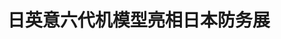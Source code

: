 <!DOCTYPE html>
<html lang="zh-CN">

<head>
    
<title>日英意六代机模型亮相日本防务展_腾讯新闻</title>
<meta name="keywords" content="第六代战斗机,日本_军事,防务展,军机,战斗机,日本,意大利_军事,战机,意大利,英国_军事,第五代战斗机,隐形战斗机,日本_汽车">
<meta name="description" content="5月21日，在日本规模最大的防务装备展——2025东京军警防务展览会上，由日本、英国和意大利联合推进的“全球作战空中计划”（GCAP）首次公开其下一代战斗机模型。GCAP是日本的下一代战机计划。下一代战机被定位为“第六代战斗机”，重视高性能传感器、隐形性和网络化作战，旨在超越作为五代机代表的美国F-22和F-35隐形战机...">
<meta name="author" content="腾讯网">
<meta name="copyright" content="Copyright 1998 - 2025 Tencent. All Rights Reserved">
<meta property="og:type" content="news" />

<meta property="og:title" content="日英意六代机模型亮相日本防务展_腾讯新闻" />
<meta property="og:description" content="5月21日，在日本规模最大的防务装备展——2025东京军警防务展览会上，由日本、英国和意大利联合推进的“全球作战空中计划”（GCAP）首次公开其下一代战斗机模型。GCAP是日本的下一代战机计划。下一代战机被定位为“第六代战斗机”，重视高性能传感器、隐形性和网络化作战，旨在超越作为五代机代表的美国F-22和F-35隐形战机..." />
<meta property="og:url" content="https://news.qq.com/rain/a/20250524A056KK00" />
<meta property="og:image" content="https://inews.gtimg.com/news_ls/OSmM36bb4mUJISpxuv-w_xuM_XqmDzkVvg-es0de1hVfkAA_640330/0" />
<meta property="article:author" content="央视新闻" />
<meta property="article:published_time" content="2025-05-24 11:32:58" />
<meta property="category" content="mil" />

<meta name="baidu-site-verification" content="jJeIJ5X7pP" />
    <meta charset="utf-8" />
<meta http-equiv="X-UA-Compatible" content="IE=Edge" />
<meta name="viewport" content="width=device-width, initial-scale=1, shrink-to-fit=no" />
<link rel="dns-prefetch" href="mat1.gtimg.com">
<link rel="dns-prefetch" href="i.news.qq.com">
<link rel="shortcut icon" href="https://mat1.gtimg.com/qqcdn/qqindex2021/favicon.ico">
<script nomodule="true" src="https://mat1.gtimg.com/qqcdn/qqindex2021/common-static/20240515201444/core3-37-1.min.js"></script>
<script>
  try {
    if (!window.IntersectionObserver) {
      var observerScript = document.createElement('script');
      observerScript.src = "https://mat1.gtimg.com/qqcdn/qqindex2021/common-static/20241024141058/intersection-observer-polyfill.js";
      document.head.appendChild(observerScript);
    }
  } catch (error) {}
</script>

<script>
  try {
    if (!Element.prototype.scrollTo) {
      var scrollScript = document.createElement('script');
      scrollScript.src = "https://mat1.gtimg.com/qqcdn/qqindex2021/common-static/20241025153001/scroll-behavior-polyfill.js";
      document.head.appendChild(scrollScript);
    }
  } catch (error) {}
</script>
<script>
  try {
    if ('scrollRestoration' in window.history) {
      window.history.scrollRestoration = 'manual';
    }
    window.isPcClient = Boolean(window.electron) && (
      window.navigator.userAgent.indexOf('pc-client') > 0 ||
      window.navigator.userAgent.indexOf('TencentNews') > 0
    );
  } catch {}
</script>
<script>
  try {
    if (window.isPcClient) {
      var bodyStyle = document.createElement('style');
      bodyStyle.innerText = 'body{ zoom: 0.95 }';
      document.head.appendChild(bodyStyle);
    }
  } catch {}
</script>
<script>
  window.DATA = {"url":"https://view.inews.qq.com/a/20250524A056KK00","article_id":"20250524A056KK00","article_type":"0","title":"日英意六代机模型亮相日本防务展","desc":"5月21日，在日本规模最大的防务装备展——2025东京军警防务展览会上，由日本、英国和意大利联合推进的“全球作战空中计划”（GCAP）首次公开其下一代战斗机模型。GCAP是日本的下一代战机计划。下一代战机被定位为“第六代战斗机”，重视高性能传感器、隐形性和网络化作战，旨在超越作为五代机代表的美国F-22和F-35隐形战机...","iNewsRecommendLevel":1,"abstract":"5月21日，在日本规模最大的防务装备展——2025东京军警防务展览会上，由日本、英国和意大利联合推进的“全球作战空中计划”（GCAP）首次公开其下一代战斗机模型。GCAP是日本的下一代战机计划。下一代战机被定位为“第六代战斗机”，重视高性能传感器、隐形性和网络化作战，旨在超越作为五代机代表的美国F-22和F-35隐形战机...","catalog1":"mil","ad_channel_sign":"milite","introduction":"","media":"央视新闻","media_id":"58","pubtime":"2025-05-24 11:32:58","comment_id":"8414518429","political":0,"cmsId":"20250524A056KK00","cms_id":"20250524A056KK00","closeAllAd":0,"closeAllFavorite":false,"originContent":{"directory":{"ai_list":null,"enable":2,"list":null},"text":"\u003cdiv class=\"rich_media_content\"\u003e\u003c!--NO_AD_ERROR_2--\u003e\u003cp data-source=\"cke\"\u003e5月21日，在日本规模最大的防务装备展——2025东京军警防务展览会上，由日本、英国和意大利联合推进的“全球作战空中计划”（GCAP）首次公开其下一代战斗机模型。\u003c!--NO_AD_0--\u003e\u003c!--EOP_0--\u003e\u003c/p\u003e\u003c!--PARAGRAPH_0--\u003e\n\u003cp\u003e\u003c!--IMG_0--\u003e\u003c/p\u003e\n\u003cp data-source=\"cke\"\u003eGCAP是日本的下一代战机计划。\u003cstrong data-source=\"cke\"\u003e下一代战机被定位为“\u003c!--SECURE_LINK_BEGIN_0--\u003e第六代战斗机\u003c!--SECURE_LINK_END_0--\u003e”，重视高性能传感器、隐形性和网络化作战，旨在超越作为五代机代表的美国\u003c!--VERTICAL_CARD_BEGIN_0--\u003eF-22\u003c!--VERTICAL_CARD_END_0--\u003e和F-35隐形战机\u003c/strong\u003e。\u003c!--NO_AD_1--\u003e\u003c!--EOP_1--\u003e\u003c/p\u003e\u003c!--PARAGRAPH_1--\u003e\n\u003cp data-source=\"cke\"\u003e此次展出的模型长2米，宽1.5米，约为实机的十分之一。与最初的概念模型相比，主翼、后机身、尾翼等都有较大变化。\u003cstrong data-source=\"cke\"\u003e机翼比之前的版本更大，由“兰姆达\u003c/strong\u003e\u003cstrong data-source=\"cke\"\u003e翼\u003c/strong\u003e\u003cstrong data-source=\"cke\"\u003e”改为“三角翼”\u003c/strong\u003e。这表明比起以往机型对于空中格斗敏捷性的关注，该型战机的设计重心将更多偏向提高续航里程、速度和有效载荷。\u003c!--NO_AD_2--\u003e\u003c!--EOP_2--\u003e\u003c/p\u003e\u003c!--PARAGRAPH_2--\u003e\n\u003cp data-source=\"cke\"\u003eGCAP项目由日本三菱重工业、英国贝宜系统公司（BAE）及意大利莱昂纳多（Leonardo）三大防务巨头联合主导机体开发，目标是争取在2035年之前投入使用。（总台记者 李卫兵）\u003c!--NO_AD_3--\u003e\u003c!--EOP_3--\u003e\u003c!--NO_AD_4--\u003e\u003c!--EOP_4--\u003e\u003c/p\u003e\u003c!--PARAGRAPH_4--\u003e\u003c!--PARAGRAPH_3--\u003e\n\n\u003cp data-source=\"cke\"\u003e\u003cspan class=\"color-a4acb6\" data-source=\"cke\"\u003e\u003cspan class=\"font_size-16px\" data-source=\"cke\"\u003e©2025中央广播电视总台版权所有。未经许可，请勿转载使用。\u003c/span\u003e\u003c/span\u003e\u003c/p\u003e\n\n\u003cstyle\u003e.rich_media_content{--news-tabel-th-night-color: #444444;--news-font-day-color: #333;--news-font-night-color: #d9d9d9;--news-bottom-distance: 22px}.rich_media_content p:not([data-exeditor-arbitrary-box=image-box]){letter-spacing:.5px;line-height:30px;margin-bottom:var(--news-bottom-distance);word-wrap:break-word}.rich_media_content{color:var(--news-font-day-color);font-size:18px}@media(prefers-color-scheme:dark){body:not([data-weui-theme=light]):not([dark-mode-disable=true]) .rich_media_content p:not([data-exeditor-arbitrary-box=image-box]){letter-spacing:.5px;line-height:30px;margin-bottom:var(--news-bottom-distance);word-wrap:break-word}body:not([data-weui-theme=light]):not([dark-mode-disable=true]) .rich_media_content{color:var(--news-font-night-color)}}.data_color_scheme_dark .rich_media_content p:not([data-exeditor-arbitrary-box=image-box]){letter-spacing:.5px;line-height:30px;margin-bottom:var(--news-bottom-distance);word-wrap:break-word}.data_color_scheme_dark .rich_media_content{color:var(--news-font-night-color)}.data_color_scheme_dark .rich_media_content{font-size:18px}.rich_media_content p[data-exeditor-arbitrary-box=image-box]{margin-bottom:11px}.rich_media_content\u003ediv:not(.qnt-video),.rich_media_content\u003esection{margin-bottom:var(--news-bottom-distance)}.rich_media_content hr{margin-bottom:var(--news-bottom-distance)}.rich_media_content .link_list{margin:0;margin-top:20px;min-height:0!important}.rich_media_content blockquote{background:#f9f9f9;border-left:6px solid #ccc;margin:1.5em 10px;padding:.5em 10px}.rich_media_content blockquote p{margin-bottom:0!important}.data_color_scheme_dark .rich_media_content blockquote{background:#323232}@media(prefers-color-scheme:dark){body:not([data-weui-theme=light]):not([dark-mode-disable=true]) .rich_media_content blockquote{background:#323232}}.rich_media_content ol[data-ex-list]{--ol-start: 1;--ol-list-style-type: decimal;list-style-type:none;counter-reset:olCounter calc(var(--ol-start,1) - 1);position:relative}.rich_media_content ol[data-ex-list]\u003eli\u003e:first-child::before{content:counter(olCounter,var(--ol-list-style-type)) '. ';counter-increment:olCounter;font-variant-numeric:tabular-nums;display:inline-block}.rich_media_content ul[data-ex-list]{--ul-list-style-type: circle;list-style-type:none;position:relative}.rich_media_content ul[data-ex-list].nonUnicode-list-style-type\u003eli\u003e:first-child::before{content:var(--ul-list-style-type) ' ';font-variant-numeric:tabular-nums;display:inline-block;transform:scale(0.5)}.rich_media_content ul[data-ex-list].unicode-list-style-type\u003eli\u003e:first-child::before{content:var(--ul-list-style-type) ' ';font-variant-numeric:tabular-nums;display:inline-block;transform:scale(0.8)}.rich_media_content ol:not([data-ex-list]){padding-left:revert}.rich_media_content ul:not([data-ex-list]){padding-left:revert}.rich_media_content table{display:table;border-collapse:collapse;margin-bottom:var(--news-bottom-distance)}.rich_media_content table th,.rich_media_content table td{word-wrap:break-word;border:1px solid #ddd;white-space:nowrap;padding:2px 5px}.rich_media_content table th{font-weight:700;background-color:#f0f0f0;text-align:left}.rich_media_content table p{margin-bottom:0!important}.data_color_scheme_dark .rich_media_content table th{background:var(--news-tabel-th-night-color)}@media(prefers-color-scheme:dark){body:not([data-weui-theme=light]):not([dark-mode-disable=true]) .rich_media_content table th{background:var(--news-tabel-th-night-color)}}.rich_media_content .qqnews_image_desc,.rich_media_content p[type=om-image-desc]{line-height:20px!important;text-align:center!important;font-size:14px!important;color:#666!important}.rich_media_content div[data-exeditor-arbitrary-box=wrap]:not([data-exeditor-arbitrary-box-special-style]){max-width:100%}.rich_media_content .qqnews-content{--wmfont: 0;--wmcolor: transparent;font-size:var(--wmfont);color:var(--wmcolor);line-height:var(--wmfont)!important;margin-bottom:var(--wmfont)!important}.rich_media_content .qqnews_sign_emphasis{background:#f7f7f7}.rich_media_content .qqnews_sign_emphasis ol{word-wrap:break-word;border:none;color:#5c5c5c;line-height:28px;list-style:none;margin:14px 0 6px;padding:16px 15px 4px}.rich_media_content .qqnews_sign_emphasis p{margin-bottom:12px!important}.rich_media_content .qqnews_sign_emphasis ol\u003eli\u003ep{padding-left:30px}.rich_media_content .qqnews_sign_emphasis ol\u003eli{list-style:none}.rich_media_content .qqnews_sign_emphasis ol\u003eli\u003ep:first-child::before{margin-left:-30px;content:counter(olCounter,decimal) ''!important;counter-increment:olCounter!important;font-variant-numeric:tabular-nums!important;background:#37f;border-radius:2px;color:#fff;font-size:15px;font-style:normal;text-align:center;line-height:18px;width:18px;height:18px;margin-right:12px;position:relative;top:-1px}.data_color_scheme_dark .rich_media_content .qqnews_sign_emphasis{background:#262626}.data_color_scheme_dark .rich_media_content .qqnews_sign_emphasis ol\u003eli\u003ep{color:#a9a9a9}@media(prefers-color-scheme:dark){body:not([data-weui-theme=light]):not([dark-mode-disable=true]) .rich_media_content .qqnews_sign_emphasis{background:#262626}body:not([data-weui-theme=light]):not([dark-mode-disable=true]) .rich_media_content .qqnews_sign_emphasis ol\u003eli\u003ep{color:#a9a9a9}}.rich_media_content h1,.rich_media_content h2,.rich_media_content h3,.rich_media_content h4,.rich_media_content h5,.rich_media_content h6{margin-bottom:var(--news-bottom-distance);font-weight:700}.rich_media_content h1{font-size:20px}.rich_media_content h2,.rich_media_content h3{font-size:19px}.rich_media_content h4,.rich_media_content h5,.rich_media_content h6{font-size:18px}.rich_media_content li:empty{display:none}.rich_media_content ul,.rich_media_content ol{margin-bottom:var(--news-bottom-distance)}.rich_media_content div\u003ep:only-child{margin-bottom:0!important}.rich_media_content .cms-cke-widget-title-wrap p{margin-bottom:0!important}\u003c/style\u003e\u003c/div\u003e","version":"v2"},"originAttribute":{"IMG_0":{"bigOrigUrl":"https://inews.gtimg.com/om_bt/Oo4p_iH_I3dfgZyhHcrOcKU0SuFI78-u2ckyo82FsDt9QAA/0","compressUrl":"https://inews.gtimg.com/om_bt/Oo4p_iH_I3dfgZyhHcrOcKU0SuFI78-u2ckyo82FsDt9QAA/641","desc":"","fullPic":"1","height":427,"imgurl0":"https://inews.gtimg.com/om_bt/Oo4p_iH_I3dfgZyhHcrOcKU0SuFI78-u2ckyo82FsDt9QAA/0","imgurl1000":"https://inews.gtimg.com/om_bt/Oo4p_iH_I3dfgZyhHcrOcKU0SuFI78-u2ckyo82FsDt9QAA/1000","islong":0,"origUrl":"https://inews.gtimg.com/om_bt/Oo4p_iH_I3dfgZyhHcrOcKU0SuFI78-u2ckyo82FsDt9QAA/641","size":42,"style":"width: 100%","thumb":"https://inews.gtimg.com/om_bt/Oo4p_iH_I3dfgZyhHcrOcKU0SuFI78-u2ckyo82FsDt9QAA_181x181s/0","url":"https://inews.gtimg.com/om_bt/Oo4p_iH_I3dfgZyhHcrOcKU0SuFI78-u2ckyo82FsDt9QAA/641","width":641},"VERTICAL_CARD_BEGIN_0":{"a_version":"21_android_7.4.57","desc":"F-22","detail_url":"qqnews://article_9528?act=ai_chat\u0026vertical_card_type=ai\u0026vertical_card_desc=F-22\u0026a_version=21_android_7.4.57\u0026i_version=11.0_qqnews_7.4.70","i_version":"11.0_qqnews_7.4.70","previous_context":"的“全球作战空中计划”（GCAP）首次公开其下一代战斗机模型。\n\nGCAP是日本的下一代战机计划。下一代战机被定位为“第六代战斗机”，重视高性能传感器、隐形性和网络化作战，旨在超越作为五代机代表的美国","subsequent_context":"和F-35隐形战机。\n此次展出的模型长2米，宽1.5米，约为实机的十分之一。与最初的概念模型相比，主翼、后机身、尾翼等都有较大变化。机翼比之前的版本更大，由“兰姆达翼”改为“三角翼”。这表明比起以往机","type":"ai","url":"qqnews://article_9528?act=ai_chat\u0026vertical_card_type=ai\u0026vertical_card_desc=F-22\u0026jumpinfo=%7B%22scene%22%3A%22algo_scribe_words%22%2C%22sentence%22%3A%22F-22%22%2C%22sentenceContext%22%3A%22%E7%9A%84%E2%80%9C%E5%85%A8%E7%90%83%E4%BD%9C%E6%88%98%E7%A9%BA%E4%B8%AD%E8%AE%A1%E5%88%92%E2%80%9D%EF%BC%88GCAP%EF%BC%89%E9%A6%96%E6%AC%A1%E5%85%AC%E5%BC%80%E5%85%B6%E4%B8%8B%E4%B8%80%E4%BB%A3%E6%88%98%E6%96%97%E6%9C%BA%E6%A8%A1%E5%9E%8B%E3%80%82%5Cn%5CnGCAP%E6%98%AF%E6%97%A5%E6%9C%AC%E7%9A%84%E4%B8%8B%E4%B8%80%E4%BB%A3%E6%88%98%E6%9C%BA%E8%AE%A1%E5%88%92%E3%80%82%E4%B8%8B%E4%B8%80%E4%BB%A3%E6%88%98%E6%9C%BA%E8%A2%AB%E5%AE%9A%E4%BD%8D%E4%B8%BA%E2%80%9C%E7%AC%AC%E5%85%AD%E4%BB%A3%E6%88%98%E6%96%97%E6%9C%BA%E2%80%9D%EF%BC%8C%E9%87%8D%E8%A7%86%E9%AB%98%E6%80%A7%E8%83%BD%E4%BC%A0%E6%84%9F%E5%99%A8%E3%80%81%E9%9A%90%E5%BD%A2%E6%80%A7%E5%92%8C%E7%BD%91%E7%BB%9C%E5%8C%96%E4%BD%9C%E6%88%98%EF%BC%8C%E6%97%A8%E5%9C%A8%E8%B6%85%E8%B6%8A%E4%BD%9C%E4%B8%BA%E4%BA%94%E4%BB%A3%E6%9C%BA%E4%BB%A3%E8%A1%A8%E7%9A%84%E7%BE%8E%E5%9B%BD%7BF-22%7D%E5%92%8CF-35%E9%9A%90%E5%BD%A2%E6%88%98%E6%9C%BA%E3%80%82%5Cn%E6%AD%A4%E6%AC%A1%E5%B1%95%E5%87%BA%E7%9A%84%E6%A8%A1%E5%9E%8B%E9%95%BF2%E7%B1%B3%EF%BC%8C%E5%AE%BD1.5%E7%B1%B3%EF%BC%8C%E7%BA%A6%E4%B8%BA%E5%AE%9E%E6%9C%BA%E7%9A%84%E5%8D%81%E5%88%86%E4%B9%8B%E4%B8%80%E3%80%82%E4%B8%8E%E6%9C%80%E5%88%9D%E7%9A%84%E6%A6%82%E5%BF%B5%E6%A8%A1%E5%9E%8B%E7%9B%B8%E6%AF%94%EF%BC%8C%E4%B8%BB%E7%BF%BC%E3%80%81%E5%90%8E%E6%9C%BA%E8%BA%AB%E3%80%81%E5%B0%BE%E7%BF%BC%E7%AD%89%E9%83%BD%E6%9C%89%E8%BE%83%E5%A4%A7%E5%8F%98%E5%8C%96%E3%80%82%E6%9C%BA%E7%BF%BC%E6%AF%94%E4%B9%8B%E5%89%8D%E7%9A%84%E7%89%88%E6%9C%AC%E6%9B%B4%E5%A4%A7%EF%BC%8C%E7%94%B1%E2%80%9C%E5%85%B0%E5%A7%86%E8%BE%BE%E7%BF%BC%E2%80%9D%E6%94%B9%E4%B8%BA%E2%80%9C%E4%B8%89%E8%A7%92%E7%BF%BC%E2%80%9D%E3%80%82%E8%BF%99%E8%A1%A8%E6%98%8E%E6%AF%94%E8%B5%B7%E4%BB%A5%E5%BE%80%E6%9C%BA%22%2C%22source%22%3A%22article_sharepage_scribewords%22%7D","urls":{"qqcom":{"pc_url":"qqnews://article_9528?act=ai_chat\u0026vertical_card_type=ai\u0026vertical_card_desc=F-22\u0026jumpinfo=%7B%22scene%22%3A%22algo_scribe_words%22%2C%22sentence%22%3A%22F-22%22%2C%22sentenceContext%22%3A%22%E7%9A%84%E2%80%9C%E5%85%A8%E7%90%83%E4%BD%9C%E6%88%98%E7%A9%BA%E4%B8%AD%E8%AE%A1%E5%88%92%E2%80%9D%EF%BC%88GCAP%EF%BC%89%E9%A6%96%E6%AC%A1%E5%85%AC%E5%BC%80%E5%85%B6%E4%B8%8B%E4%B8%80%E4%BB%A3%E6%88%98%E6%96%97%E6%9C%BA%E6%A8%A1%E5%9E%8B%E3%80%82%5Cn%5CnGCAP%E6%98%AF%E6%97%A5%E6%9C%AC%E7%9A%84%E4%B8%8B%E4%B8%80%E4%BB%A3%E6%88%98%E6%9C%BA%E8%AE%A1%E5%88%92%E3%80%82%E4%B8%8B%E4%B8%80%E4%BB%A3%E6%88%98%E6%9C%BA%E8%A2%AB%E5%AE%9A%E4%BD%8D%E4%B8%BA%E2%80%9C%E7%AC%AC%E5%85%AD%E4%BB%A3%E6%88%98%E6%96%97%E6%9C%BA%E2%80%9D%EF%BC%8C%E9%87%8D%E8%A7%86%E9%AB%98%E6%80%A7%E8%83%BD%E4%BC%A0%E6%84%9F%E5%99%A8%E3%80%81%E9%9A%90%E5%BD%A2%E6%80%A7%E5%92%8C%E7%BD%91%E7%BB%9C%E5%8C%96%E4%BD%9C%E6%88%98%EF%BC%8C%E6%97%A8%E5%9C%A8%E8%B6%85%E8%B6%8A%E4%BD%9C%E4%B8%BA%E4%BA%94%E4%BB%A3%E6%9C%BA%E4%BB%A3%E8%A1%A8%E7%9A%84%E7%BE%8E%E5%9B%BD%7BF-22%7D%E5%92%8CF-35%E9%9A%90%E5%BD%A2%E6%88%98%E6%9C%BA%E3%80%82%5Cn%E6%AD%A4%E6%AC%A1%E5%B1%95%E5%87%BA%E7%9A%84%E6%A8%A1%E5%9E%8B%E9%95%BF2%E7%B1%B3%EF%BC%8C%E5%AE%BD1.5%E7%B1%B3%EF%BC%8C%E7%BA%A6%E4%B8%BA%E5%AE%9E%E6%9C%BA%E7%9A%84%E5%8D%81%E5%88%86%E4%B9%8B%E4%B8%80%E3%80%82%E4%B8%8E%E6%9C%80%E5%88%9D%E7%9A%84%E6%A6%82%E5%BF%B5%E6%A8%A1%E5%9E%8B%E7%9B%B8%E6%AF%94%EF%BC%8C%E4%B8%BB%E7%BF%BC%E3%80%81%E5%90%8E%E6%9C%BA%E8%BA%AB%E3%80%81%E5%B0%BE%E7%BF%BC%E7%AD%89%E9%83%BD%E6%9C%89%E8%BE%83%E5%A4%A7%E5%8F%98%E5%8C%96%E3%80%82%E6%9C%BA%E7%BF%BC%E6%AF%94%E4%B9%8B%E5%89%8D%E7%9A%84%E7%89%88%E6%9C%AC%E6%9B%B4%E5%A4%A7%EF%BC%8C%E7%94%B1%E2%80%9C%E5%85%B0%E5%A7%86%E8%BE%BE%E7%BF%BC%E2%80%9D%E6%94%B9%E4%B8%BA%E2%80%9C%E4%B8%89%E8%A7%92%E7%BF%BC%E2%80%9D%E3%80%82%E8%BF%99%E8%A1%A8%E6%98%8E%E6%AF%94%E8%B5%B7%E4%BB%A5%E5%BE%80%E6%9C%BA%22%2C%22source%22%3A%22article_sharepage_scribewords%22%7D"},"web":{"h5_url":"qqnews://article_9528?act=ai_chat\u0026vertical_card_type=ai\u0026vertical_card_desc=F-22\u0026jumpinfo=%7B%22scene%22%3A%22algo_scribe_words%22%2C%22sentence%22%3A%22F-22%22%2C%22sentenceContext%22%3A%22%E7%9A%84%E2%80%9C%E5%85%A8%E7%90%83%E4%BD%9C%E6%88%98%E7%A9%BA%E4%B8%AD%E8%AE%A1%E5%88%92%E2%80%9D%EF%BC%88GCAP%EF%BC%89%E9%A6%96%E6%AC%A1%E5%85%AC%E5%BC%80%E5%85%B6%E4%B8%8B%E4%B8%80%E4%BB%A3%E6%88%98%E6%96%97%E6%9C%BA%E6%A8%A1%E5%9E%8B%E3%80%82%5Cn%5CnGCAP%E6%98%AF%E6%97%A5%E6%9C%AC%E7%9A%84%E4%B8%8B%E4%B8%80%E4%BB%A3%E6%88%98%E6%9C%BA%E8%AE%A1%E5%88%92%E3%80%82%E4%B8%8B%E4%B8%80%E4%BB%A3%E6%88%98%E6%9C%BA%E8%A2%AB%E5%AE%9A%E4%BD%8D%E4%B8%BA%E2%80%9C%E7%AC%AC%E5%85%AD%E4%BB%A3%E6%88%98%E6%96%97%E6%9C%BA%E2%80%9D%EF%BC%8C%E9%87%8D%E8%A7%86%E9%AB%98%E6%80%A7%E8%83%BD%E4%BC%A0%E6%84%9F%E5%99%A8%E3%80%81%E9%9A%90%E5%BD%A2%E6%80%A7%E5%92%8C%E7%BD%91%E7%BB%9C%E5%8C%96%E4%BD%9C%E6%88%98%EF%BC%8C%E6%97%A8%E5%9C%A8%E8%B6%85%E8%B6%8A%E4%BD%9C%E4%B8%BA%E4%BA%94%E4%BB%A3%E6%9C%BA%E4%BB%A3%E8%A1%A8%E7%9A%84%E7%BE%8E%E5%9B%BD%7BF-22%7D%E5%92%8CF-35%E9%9A%90%E5%BD%A2%E6%88%98%E6%9C%BA%E3%80%82%5Cn%E6%AD%A4%E6%AC%A1%E5%B1%95%E5%87%BA%E7%9A%84%E6%A8%A1%E5%9E%8B%E9%95%BF2%E7%B1%B3%EF%BC%8C%E5%AE%BD1.5%E7%B1%B3%EF%BC%8C%E7%BA%A6%E4%B8%BA%E5%AE%9E%E6%9C%BA%E7%9A%84%E5%8D%81%E5%88%86%E4%B9%8B%E4%B8%80%E3%80%82%E4%B8%8E%E6%9C%80%E5%88%9D%E7%9A%84%E6%A6%82%E5%BF%B5%E6%A8%A1%E5%9E%8B%E7%9B%B8%E6%AF%94%EF%BC%8C%E4%B8%BB%E7%BF%BC%E3%80%81%E5%90%8E%E6%9C%BA%E8%BA%AB%E3%80%81%E5%B0%BE%E7%BF%BC%E7%AD%89%E9%83%BD%E6%9C%89%E8%BE%83%E5%A4%A7%E5%8F%98%E5%8C%96%E3%80%82%E6%9C%BA%E7%BF%BC%E6%AF%94%E4%B9%8B%E5%89%8D%E7%9A%84%E7%89%88%E6%9C%AC%E6%9B%B4%E5%A4%A7%EF%BC%8C%E7%94%B1%E2%80%9C%E5%85%B0%E5%A7%86%E8%BE%BE%E7%BF%BC%E2%80%9D%E6%94%B9%E4%B8%BA%E2%80%9C%E4%B8%89%E8%A7%92%E7%BF%BC%E2%80%9D%E3%80%82%E8%BF%99%E8%A1%A8%E6%98%8E%E6%AF%94%E8%B5%B7%E4%BB%A5%E5%BE%80%E6%9C%BA%22%2C%22source%22%3A%22article_sharepage_scribewords%22%7D"}}},"VERTICAL_CARD_END_0":{"show_type":"6"}},"selfDeclare":{},"userAddress":"北京","card":{"chlid":"58","chlname":"央视新闻","desc":"“央视新闻”是中央广播电视总台新闻新媒体旗舰账号，是重大新闻、突发事件和重要报道的总台首发账号。","icon":"https://inews.gtimg.com/om_ls/OCsBJ1JWKedYO2D7fQMnqlOmtm7WVDrtLSwqEYQCk6kJ8AA_200200/0","msgEntry":1,"uin":"ec6993b8a9bd48215bee15e390bcc00f76","update_frequency":"0","vip_desc":"中央广播电视总台央视新闻官方账号","vip_icon_night":"https://inews.gtimg.com/newsapp_bt/0/1128171011183_4151/0","vip_place":"left","vip_type":"20006","vip_icon":"https://inews.gtimg.com/newsapp_bt/0/1128164013310_1586/0","vip_type_new":"20006","suid":"8QMc3H5f7o0Uuj/Z","liveInfo":{"roomID":"1366522262","roomStatus":"2","cms_id":"PLV2025052407582500","article_type":"575"},"cpLevel":1},"interationCount":{"like":1,"collect":2,"share":2},"payment_info":{},"article_is_pay":false,"payment_column_info_v1":{"is_column_pay":false,"read_count_all":0},"tag_info_item":null,"contentWordsNum":363,"extraProperty":{"FeedbackDetailDisableInsert":0,"zanSkinType":""},"relateWelfare":{},"aiSwitch":true,"isOversize":false,"videoArr":[]};
</script>
<script>
  window.channelInfo = {"channelConfig":{"channelNav":[{"_auto_id":"1","active_alien_img":"","alien_img":"","channel_id":"news_news_home","is_local":"0","link":"https://www.qq.com","name_cn":"首页","name_en":"home"},{"_auto_id":"2","active_alien_img":"","alien_img":"","channel_id":"news_news_top","is_local":"0","link":"","name_cn":"要闻","name_en":"news"},{"_auto_id":"4","active_alien_img":"","alien_img":"","channel_id":"news_news_bj","is_local":"1","link":"","name_cn":"北京","name_en":"bj"},{"_auto_id":"5","active_alien_img":"","alien_img":"","channel_id":"news_news_finance","is_local":"0","link":"","name_cn":"财经","name_en":"finance"},{"_auto_id":"6","active_alien_img":"","alien_img":"","channel_id":"news_news_tech","is_local":"0","link":"","name_cn":"科技","name_en":"tech"},{"_auto_id":"7","active_alien_img":"","alien_img":"","channel_id":"tv","is_local":"0","link":"https://v.qq.com/channel/tv/?ptag=qqnews","name_cn":"电视剧","name_en":"tv"},{"_auto_id":"8","active_alien_img":"","alien_img":"","channel_id":"news_news_qa","is_local":"0","link":"","name_cn":"热问","name_en":"qa"},{"_auto_id":"9","active_alien_img":"","alien_img":"","channel_id":"news_news_ent","is_local":"0","link":"","name_cn":"娱乐","name_en":"ent"},{"_auto_id":"10","active_alien_img":"","alien_img":"","channel_id":"variety","is_local":"0","link":"https://v.qq.com/channel/variety/?ptag=qqnews","name_cn":"综艺","name_en":"variety"},{"_auto_id":"11","active_alien_img":"","alien_img":"","channel_id":"news_news_sports","is_local":"0","link":"","name_cn":"体育","name_en":"sports"},{"_auto_id":"13","active_alien_img":"","alien_img":"","channel_id":"news_news_nba","is_local":"0","link":"","name_cn":"NBA","name_en":"nba"},{"_auto_id":"14","active_alien_img":"","alien_img":"","channel_id":"news_news_world","is_local":"0","link":"","name_cn":"国际","name_en":"world"},{"_auto_id":"15","active_alien_img":"","alien_img":"","channel_id":"news_news_mil","is_local":"0","link":"","name_cn":"军事","name_en":"milite"},{"_auto_id":"16","active_alien_img":"","alien_img":"","channel_id":"news_news_auto","is_local":"0","link":"","name_cn":"汽车","name_en":"auto"},{"_auto_id":"17","active_alien_img":"","alien_img":"","channel_id":"news_news_house","is_local":"0","link":"","name_cn":"房产","name_en":"house"},{"_auto_id":"18","active_alien_img":"","alien_img":"","channel_id":"news_news_edu","is_local":"0","link":"","name_cn":"教育","name_en":"edu"},{"_auto_id":"19","active_alien_img":"","alien_img":"","channel_id":"news_news_antip","is_local":"0","link":"","name_cn":"健康","name_en":"health"},{"_auto_id":"20","active_alien_img":"","alien_img":"","channel_id":"news_news_video","is_local":"0","link":"","name_cn":"视频","name_en":"video"},{"_auto_id":"21","active_alien_img":"","alien_img":"","channel_id":"news_news_game","is_local":"0","link":"","name_cn":"游戏","name_en":"games"},{"_auto_id":"22","active_alien_img":"","alien_img":"","channel_id":"news_news_nchupin","is_local":"0","link":"","name_cn":"眼界","name_en":"chupin"},{"_auto_id":"24","active_alien_img":"","alien_img":"","channel_id":"news_news_football","is_local":"0","link":"","name_cn":"足球","name_en":"football"},{"_auto_id":"25","active_alien_img":"","alien_img":"","channel_id":"news_news_kepu","is_local":"0","link":"","name_cn":"科学","name_en":"kepu"},{"_auto_id":"26","active_alien_img":"","alien_img":"","channel_id":"news_news_digi","is_local":"0","link":"","name_cn":"数码","name_en":"digi"},{"_auto_id":"28","active_alien_img":"","alien_img":"","channel_id":"ymzx","is_local":"0","link":"https://gamer.qq.com/v2/cloudgame/game/96897?ichannel=txxwpc0Ftxxwpc1","name_cn":"元梦之星","name_en":"news_news_ymzx"},{"_auto_id":"31","active_alien_img":"","alien_img":"","channel_id":"movie","is_local":"0","link":"https://v.qq.com/channel/movie/?ptag=qqnews","name_cn":"电影","name_en":"movie"},{"_auto_id":"32","active_alien_img":"","alien_img":"","channel_id":"news_news_esport","is_local":"0","link":"","name_cn":"电竞","name_en":"esport"},{"_auto_id":"34","active_alien_img":"","alien_img":"","channel_id":"news_news_history","is_local":"0","link":"","name_cn":"历史","name_en":"history"},{"_auto_id":"35","active_alien_img":"","alien_img":"","channel_id":"news_news_baby","is_local":"0","link":"","name_cn":"育儿","name_en":"baby"},{"_auto_id":"36","active_alien_img":"","alien_img":"","channel_id":"hbjy","is_local":"0","link":"https://gp.qq.com/act/a20250421mnqlx/news.shtml","name_cn":"和平精英","name_en":"news_news_hbjy"},{"_auto_id":"37","active_alien_img":"","alien_img":"","channel_id":"cloud_gamer","is_local":"0","link":"https://gamer.qq.com/?ichannel=txxwpc0Ftxxwpc1","name_cn":"云游戏","name_en":"cloud_gamer"},{"_auto_id":"38","active_alien_img":"","alien_img":"","channel_id":"news_news_lic","is_local":"0","link":"","name_cn":"理财","name_en":"finance_licai"},{"_auto_id":"39","active_alien_img":"","alien_img":"","channel_id":"news_news_istock","is_local":"0","link":"","name_cn":"股票","name_en":"finance_stock"},{"_auto_id":"40","active_alien_img":"","alien_img":"","channel_id":"ren_min_shi_pin","is_local":"0","link":"https://news.qq.com/omn/author/8QMd3Hld74cbujbY?tab=om_video","name_cn":"人民视频","name_en":"ren_min_shi_pin"},{"_auto_id":"41","active_alien_img":"","alien_img":"","channel_id":"news_news_weather","is_local":"0","link":"https://tianqi.qq.com/index.htm","name_cn":"天气","name_en":"weather"}]}};
</script>
<script>
  window.articleConfig = {"rightConfig":[{"_auto_id":"1","category_key":"default","modules":"{\"moduleList\":[{\"title\":\"作者其他文章\",\"id\":\"user_article\"},{\"title\":\"精选视频\",\"id\":\"video_album\",\"videoType\":\"tag\",\"videoId\":\"aUepxrtchGM=\",\"isSticky\":0},{\"title\":\"下载条\",\"id\":\"download_banner\",\"isSticky\":1},{\"title\":\"热点榜\",\"id\":\"hot_rank_list\",\"isSticky\":1},{\"title\":\"广告推广\",\"id\":\"ssp_ad_module\",\"category\":\"ad_ssp\",\"loid\":\"109\",\"isSticky\":1},{\"title\":\"广告推广位\",\"id\":\"c2s_ad_module\",\"category\":\"right_c2s\",\"path\":\"QQcom_all_Rectangle-1|QQcom_all_Rectangle-2|QQcom_all_Rectangle-3\",\"isSticky\":1}]}"},{"_auto_id":"2","category_key":"ent","modules":"{\"moduleList\":[{\"title\":\"作者其他文章\",\"id\":\"user_article\"},{\"title\":\"精选视频\",\"id\":\"video_album\",\"videoType\":\"tag\",\"videoId\":\"aUepxrtchGM=\"},{\"title\":\"下载条\",\"id\":\"download_banner\",\"isSticky\":1},{\"title\":\"热点榜\",\"id\":\"hot_rank_list\",\"isSticky\":1},{\"title\":\"广告推广\",\"id\":\"ssp_ad_module\",\"category\":\"ad_ssp\",\"loid\":\"109\",\"isSticky\":1},{\"title\":\"广告推广\",\"id\":\"ssp_ad_module\",\"category\":\"ad_ssp\",\"loid\":\"117\",\"isSticky\":1}]}"},{"_auto_id":"3","category_key":"game","modules":"{\"moduleList\":[{\"title\":\"作者其他文章\",\"id\":\"user_article\"},{\"title\":\"精选视频\",\"id\":\"video_album\",\"videoType\":\"tag\",\"videoId\":\"aUepxrtchGM=\"},{\"title\":\"热门游戏\",\"id\":\"recommend_game\",\"isSticky\":0},{\"title\":\"下载条\",\"id\":\"download_banner\",\"isSticky\":1},{\"title\":\"热点榜\",\"id\":\"hot_rank_list\",\"isSticky\":1},{\"title\":\"广告推广\",\"id\":\"ssp_ad_module\",\"category\":\"ad_ssp\",\"loid\":\"109\",\"isSticky\":1},{\"title\":\"广告推广位\",\"id\":\"c2s_ad_module\",\"category\":\"right_c2s\",\"path\":\"QQcom_all_Rectangle-1|QQcom_all_Rectangle-2|QQcom_all_Rectangle-3\",\"isSticky\":1}]}"},{"_auto_id":"4","category_key":"tech","modules":"{\"moduleList\":[{\"title\":\"作者其他文章\",\"id\":\"user_article\"},{\"title\":\"精选视频\",\"id\":\"video_album\",\"videoType\":\"tag\",\"videoId\":\"aUepxrtchGM=\"},{\"title\":\"下载条\",\"id\":\"download_banner\",\"isSticky\":1},{\"title\":\"热点榜\",\"id\":\"hot_rank_list\",\"isSticky\":1},{\"title\":\"广告推广\",\"id\":\"ssp_ad_module\",\"category\":\"ad_ssp\",\"loid\":\"109\",\"isSticky\":1},{\"title\":\"广告推广位\",\"id\":\"c2s_ad_module\",\"category\":\"right_c2s\",\"path\":\"QQcom_all_Rectangle-1|QQcom_all_Rectangle-2|QQcom_all_Rectangle-3\",\"isSticky\":1}]}"},{"_auto_id":"5","category_key":"finance","modules":"{\"moduleList\":[{\"title\":\"作者其他文章\",\"id\":\"user_article\"},{\"title\":\"精选视频\",\"id\":\"video_album\",\"videoType\":\"tag\",\"videoId\":\"aUepxrtchGM=\"},{\"title\":\"下载条\",\"id\":\"download_banner\",\"isSticky\":1},{\"title\":\"热点榜\",\"id\":\"hot_rank_list\",\"isSticky\":1},{\"title\":\"广告推广\",\"id\":\"ssp_ad_module\",\"category\":\"ad_ssp\",\"loid\":\"109\",\"isSticky\":1},{\"title\":\"广告推广位\",\"id\":\"c2s_ad_module\",\"category\":\"right_c2s\",\"path\":\"QQcom_all_Rectangle-1|QQcom_all_Rectangle-2|QQcom_all_Rectangle-3\",\"isSticky\":1}]}"},{"_auto_id":"6","category_key":"news","modules":"{\"moduleList\":[{\"title\":\"作者其他文章\",\"id\":\"user_article\"},{\"title\":\"精选视频\",\"id\":\"video_album\",\"videoType\":\"tag\",\"videoId\":\"aUepxrtchGM=\"},{\"title\":\"下载条\",\"id\":\"download_banner\",\"isSticky\":1},{\"title\":\"热点榜\",\"id\":\"hot_rank_list\",\"isSticky\":1},{\"title\":\"广告推广\",\"id\":\"ssp_ad_module\",\"category\":\"ad_ssp\",\"loid\":\"109\",\"isSticky\":1},{\"title\":\"广告推广位\",\"id\":\"c2s_ad_module\",\"category\":\"right_c2s\",\"path\":\"QQcom_all_Rectangle-1|QQcom_all_Rectangle-2|QQcom_all_Rectangle-3\",\"isSticky\":1}]}"},{"_auto_id":"7","category_key":"fashion","modules":"{\"moduleList\":[{\"title\":\"作者其他文章\",\"id\":\"user_article\"},{\"title\":\"精选视频\",\"id\":\"video_album\",\"videoType\":\"tag\",\"videoId\":\"aUepxrtchGM=\"},{\"title\":\"下载条\",\"id\":\"download_banner\",\"isSticky\":1},{\"title\":\"热点榜\",\"id\":\"hot_rank_list\",\"isSticky\":1},{\"title\":\"广告推广\",\"id\":\"ssp_ad_module\",\"category\":\"ad_ssp\",\"loid\":\"109\",\"isSticky\":1},{\"title\":\"广告推广位\",\"id\":\"c2s_ad_module\",\"category\":\"right_c2s\",\"path\":\"QQcom_all_Rectangle-1|QQcom_all_Rectangle-2|QQcom_all_Rectangle-3\",\"isSticky\":1}]}"},{"_auto_id":"8","category_key":"sports","modules":"{\"moduleList\":[{\"title\":\"作者其他文章\",\"id\":\"user_article\"},{\"title\":\"精选视频\",\"id\":\"video_album\",\"videoType\":\"tag\",\"videoId\":\"aUepxrtchGM=\"},{\"title\":\"下载条\",\"id\":\"download_banner\",\"isSticky\":1},{\"title\":\"热点榜\",\"id\":\"hot_rank_list\",\"isSticky\":1},{\"title\":\"广告推广\",\"id\":\"ssp_ad_module\",\"category\":\"ad_ssp\",\"loid\":\"109\",\"isSticky\":1},{\"title\":\"广告推广位\",\"id\":\"c2s_ad_module\",\"category\":\"right_c2s\",\"path\":\"QQcom_all_Rectangle-1|QQcom_all_Rectangle-2|QQcom_all_Rectangle-3\",\"isSticky\":1}]}"},{"_auto_id":"9","category_key":"health","modules":"{\"moduleList\":[{\"title\":\"作者其他文章\",\"id\":\"user_article\"},{\"title\":\"精选视频\",\"id\":\"video_album\",\"videoType\":\"tag\",\"videoId\":\"aUepxrtchGM=\"},{\"title\":\"下载条\",\"id\":\"download_banner\",\"isSticky\":1},{\"title\":\"热点榜\",\"id\":\"hot_rank_list\",\"isSticky\":1},{\"title\":\"广告推广\",\"id\":\"ssp_ad_module\",\"category\":\"ad_ssp\",\"loid\":\"109\",\"isSticky\":1},{\"title\":\"广告推广位\",\"id\":\"c2s_ad_module\",\"category\":\"right_c2s\",\"path\":\"QQcom_all_Rectangle-1|QQcom_all_Rectangle-2|QQcom_all_Rectangle-3\",\"isSticky\":1}]}"},{"_auto_id":"10","category_key":"nba","modules":"{\"moduleList\":[{\"title\":\"作者其他文章\",\"id\":\"user_article\"},{\"title\":\"精选视频\",\"id\":\"video_album\",\"videoType\":\"tag\",\"videoId\":\"aUepxrtchGM=\"},{\"title\":\"下载条\",\"id\":\"download_banner\",\"isSticky\":1},{\"title\":\"热点榜\",\"id\":\"hot_rank_list\",\"isSticky\":1},{\"title\":\"广告推广\",\"id\":\"ssp_ad_module\",\"category\":\"ad_ssp\",\"loid\":\"109\",\"isSticky\":1},{\"title\":\"广告推广位\",\"id\":\"c2s_ad_module\",\"category\":\"right_c2s\",\"path\":\"QQcom_all_Rectangle-1|QQcom_all_Rectangle-2|QQcom_all_Rectangle-3\",\"isSticky\":1}]}"},{"_auto_id":"11","category_key":"edu","modules":"{\"moduleList\":[{\"title\":\"作者其他文章\",\"id\":\"user_article\"},{\"title\":\"精选视频\",\"id\":\"video_album\",\"videoType\":\"tag\",\"videoId\":\"aUWpxLNdg2c=\"},{\"title\":\"下载条\",\"id\":\"download_banner\",\"isSticky\":1},{\"title\":\"热点榜\",\"id\":\"hot_rank_list\",\"isSticky\":1},{\"title\":\"广告推广\",\"id\":\"ssp_ad_module\",\"category\":\"ad_ssp\",\"loid\":\"109\",\"isSticky\":1},{\"title\":\"广告推广位\",\"id\":\"c2s_ad_module\",\"category\":\"right_c2s\",\"path\":\"QQcom_all_Rectangle-1|QQcom_all_Rectangle-2|QQcom_all_Rectangle-3\",\"isSticky\":1}]}"},{"_auto_id":"12","category_key":"ad","modules":"{\"moduleList\":[{\"title\":\"广告推广\",\"id\":\"ssp_ad_module\",\"category\":\"ad_ssp\",\"loid\":\"109\",\"isSticky\":1},{\"title\":\"广告推广位\",\"id\":\"c2s_ad_module\",\"category\":\"right_c2s\",\"path\":\"QQcom_all_Rectangle-1|QQcom_all_Rectangle-2|QQcom_all_Rectangle-3\",\"isSticky\":1}]}"}],"tonglanAdConfig":[{"_auto_id":"1","modules":"{\"moduleList\":[{\"title\":\"广告推广位\",\"id\":\"top\",\"category\":\"top_c2s\",\"path\":\"QQcom_all_Width1-1\"},{\"title\":\"广告推广位\",\"id\":\"bottom\",\"category\":\"bottom_c2s\",\"path\":\"QQcom_all_Width1-2\"}]}"}],"bottomConfig":[],"videoAdConfig":[{"_auto_id":"1","normal_time":"10","switch":"1","video_count":"0","video_time":"0"}],"rightGameConfig":[{"_auto_id":"2","desc":"连续登录送游戏钻石，群雄共聚称霸沙城","icon":"https://inews.gtimg.com/newsapp_bt/0/0627161037914_3816/0","link":"https://s.iwan.qq.com/opengame/tenvideo/index.html?hidestatusbar=1&hidetitlebar=1&immersive=1&syswebview=1&landscape=1&gameid=49085&url=https%3A%2F%2Fgz-file.91ninthpalace.com%2Fwzzx%2Findex_tencent_iwan.html%20&ref_ele=90015","name":"王者之心2"},{"_auto_id":"3","desc":"上线送VIP！万人同屏横扫沙城","icon":"https://inews.gtimg.com/newsapp_bt/0/0627155752146_4584/0","link":"https://s.iwan.qq.com/opengame/tenvideo/index.html?hidestatusbar=1&hidetitlebar=1&immersive=1&landscape=1&syswebview=1&gameid=47203&url=https%3A%2F%2Fcqss2login.bigrnet.com%2Fiwan%2Fh5%2Fplay%2Floading&ref_ele=90015","name":"传奇盛世"},{"_auto_id":"4","desc":"超高爆率，经典玩法","icon":"https://inews.gtimg.com/newsapp_bt/0/0627160641137_9103/0","link":"https://s.iwan.qq.com/opengame/tenvideo/index.html?hidestatusbar=1&hidetitlebar=1&immersive=1&syswebview=1&gameid=43803&url=https%3A%2F%2Fsdk.mxzgame.com%2FGames%2Fportal%2F108337%2FTXVApp&ref_ele=90015","name":"新不良人"},{"_auto_id":"6","desc":"超多福利登录即领，海量游戏任你畅玩","icon":"https://inews.gtimg.com/newsapp_bt/0/111315495935_3595/0","link":"https://dldir3.qq.com/minigamefile/webdownloads/QQGameMini_silent_1002020001_cid0.exe","name":"QQ游戏大厅"},{"_auto_id":"7","desc":"纯正经典玩法，欢乐挑战赛火热来袭","icon":"https://inews.gtimg.com/newsapp_bt/0/070918050891_4971/0","link":"https://minigame.qq.com/h5game_frame_test/?appid=200904&ifid=1502020001","name":"欢乐斗地主"},{"_auto_id":"8","desc":"新服大放送，享赚你就来","icon":"https://inews.gtimg.com/newsapp_bt/0/0627154608860_7318/0","link":"https://s.iwan.qq.com/opengame/tenvideo/index.html?hidestatusbar=1&hidetitlebar=1&immersive=1&syswebview=1&landscape=1&gameid=43403&url=https%3A%2F%2Flogin-wxxyx2-bzsc.jikewan.com%2Fgame%2Fcqtxvideo.html&ref_ele=90015","name":"百战沙城"},{"_auto_id":"9","desc":"全新极速版本爽玩！送新武魂转换卡","icon":"https://inews.gtimg.com/newsapp_bt/0/1016115936984_7153/0","link":"https://s.iwan.qq.com/opengame/tenvideo/index.html?hidestatusbar=1&hidetitlebar=1&immersive=1&syswebview=1&gameid=51477&url=https%3A%2F%2Fh5sdk.cdqcwl.com%2Fsdk%2Ftxaiwandefault%2Fce43a6806214ed5b3e2227ca7e99e27a%2F2231&ref_ele=90015","name":"斗罗大陆"},{"_auto_id":"10","desc":"原汁原味，正版授权","icon":"https://inews.gtimg.com/newsapp_bt/0/0627160844946_1794/0","link":"https://s.iwan.qq.com/opengame/tenvideo/index.html?hidetitlebar=1&immersive=1&syswebview=1&landscape=1&gameid=37275&url=https%3A%2F%2Fsdk.mxzgame.com%2FGames%2Fportal%2F100211%2FTXVApp&ref_ele=90015","name":"原始传奇"},{"_auto_id":"11","desc":"登录领神秘巨星，打造巅峰阵容","icon":"https://inews.gtimg.com/newsapp_bt/0/0701170959368_8122/0","link":"https://s.iwan.qq.com/opengame/tenvideo/index.html?hidestatusbar=1&hidetitlebar=1&immersive=1&syswebview=1&gameid=40591&url=https%3A%2F%2Frh.diaigame.com%2Fh5plat%2Fplay%2Fpackage_code%2FP0012462&ref_ele=90015","name":"巅峰冠军足球"},{"_auto_id":"12","desc":"赛季制实时PVP联机对战","icon":"https://inews.gtimg.com/newsapp_bt/0/0701165259701_7142/0","link":"https://s.iwan.qq.com/opengame/tenvideo/index.html?hidestatusbar=1&hidetitlebar=1&immersive=1&syswebview=1&gameid=49634&url=https%3A%2F%2Ffootball.shenshoucdn.com%2Ffootball_new%2Fh5%2Ftxsp%2Findex.html&ref_ele=90015","name":"球场风云"},{"_auto_id":"13","desc":"专注超爽打宝体验","icon":"https://inews.gtimg.com/newsapp_bt/0/0627154956673_3154/0","link":"https://s.iwan.qq.com/opengame/tenvideo/index.html?hidestatusbar=1&hidetitlebar=1&immersive=1&syswebview=1&gameid=41057&url=https%3A%2F%2Fh5apily.fire2333.com%2Fh5sdk%2Ftxshipin%2Findex%2F3200222%2F3200112&ref_ele=90015","name":"传奇至尊"},{"_auto_id":"16","desc":"火爆新服，福利满满","icon":"https://inews.gtimg.com/newsapp_bt/0/0701171307639_4759/0","link":"https://s.iwan.qq.com/opengame/tenvideo/index.html?hidestatusbar=1&hidetitlebar=1&immersive=1&syswebview=1&gameid=50335&url=https%3A%2F%2Fh5-union-cdn.pptgame.cn%2Findex.html%3Ftx_package_id%3D10202%20&ref_ele=90015","name":"火源战纪"},{"_auto_id":"17","desc":"魔幻风格，超大场面","icon":"https://inews.gtimg.com/newsapp_bt/0/0701171500721_6895/0","link":"https://s.iwan.qq.com/opengame/tenvideo/index.html?hidestatusbar=1&hidetitlebar=1&immersive=1&syswebview=1&gameid=33112&url=https%3A%2F%2Fcsjs-tx.ebibi.com%2Fgame%2Fh5iwan-wwzs%2Fmain%2Findex.html&ref_ele=90015","name":"万王之神"},{"_auto_id":"19","desc":"经典神话背景，高清细腻画质","icon":"https://inews.gtimg.com/newsapp_bt/0/0709181543493_4955/0","link":"https://s.iwan.qq.com/opengame/tenvideo/index.html?hidestatusbar=1&hidetitlebar=1&immersive=1&syswebview=1&gameid=39686&url=https%3A%2F%2Fsdk.gz.1253361160.clb.myqcloud.com%2FGames%2Fportal%2F108311%2FTXVApp&ref_ele=90015","name":"凡人神将传"}]};
</script>
<script src="https://mat1.gtimg.com/www/js/emonitor/custom_ed041a23.js" charset="utf-8"></script>
<script>
  try {
    window.emonitorIns = emonitor.create({
      name: 'newsqq_normalArticle',
      atta: {
        name: 'newsqq',
      },
      mode: '007',
    });
  } catch (err) {
    console.warn(err);
  }
</script>
<link href="https://mat1.gtimg.com/qqcdn/qqindex2021/common-static/hel/qqnews-pc-dc_20250515055953/static/css/static.css" rel="stylesheet">

<script>window.__HEL_PRESET_META__={"qqnews-pc-components":{"app":{"id":1366,"name":"qqnews-pc-components","app_group_name":"qqnews-pc-components","proj_ver":{"map":{},"utime":0},"online_version":"qqnews-pc-components_20250515055747","build_version":"qqnews-pc-components_20250520070753","update_at":"2025-05-20T11:08:42.000Z","desc":"set by [init], from container [formal.pc.dc.tj100993] worker [1]"},"version":{"sub_app_name":"qqnews-pc-components","sub_app_version":"qqnews-pc-components_20250520070753","src_map":{"webDirPath":"https://mat1.gtimg.com/qqcdn/qqindex2021/common-static/hel/qqnews-pc-components_20250520070753","htmlIndexSrc":"https://mat1.gtimg.com/qqcdn/qqindex2021/common-static/hel/qqnews-pc-components_20250520070753/index.html","extractMode":"all","iframeSrc":"","chunkCssSrcList":["https://mat1.gtimg.com/qqcdn/qqindex2021/common-static/hel/qqnews-pc-components_20250520070753/static/css/index.css"],"chunkJsSrcList":["https://mat1.gtimg.com/qqcdn/qqindex2021/common-static/hel/qqnews-pc-components_20250520070753/static/js/index.js"],"staticCssSrcList":[],"staticJsSrcList":["https://mat1.gtimg.com/qqcdn/qqindex2021/static/20231212123233/react.production.min.js","https://mat1.gtimg.com/qqcdn/qqindex2021/static/20231212123233/react-dom.production.min.js","https://mat1.gtimg.com/qqcdn/qqindex2021/common-static/hel/hel-base-v16.js"],"relativeCssSrcList":[],"relativeJsSrcList":[],"privCssSrcList":[],"srvModSrcList":[],"srvModSrcIndex":"","headAssetList":[{"tag":"staticScript","append":false,"attrs":{"src":"https://mat1.gtimg.com/qqcdn/qqindex2021/static/20231212123233/react.production.min.js"}},{"tag":"staticScript","append":false,"attrs":{"src":"https://mat1.gtimg.com/qqcdn/qqindex2021/static/20231212123233/react-dom.production.min.js"}},{"tag":"staticScript","append":false,"attrs":{"src":"https://mat1.gtimg.com/qqcdn/qqindex2021/common-static/hel/hel-base-v16.js"}},{"tag":"script","append":true,"attrs":{"src":"https://mat1.gtimg.com/qqcdn/qqindex2021/common-static/hel/qqnews-pc-components_20250520070753/static/js/index.js","defer":""}},{"tag":"link","append":true,"attrs":{"href":"https://mat1.gtimg.com/qqcdn/qqindex2021/common-static/hel/qqnews-pc-components_20250520070753/static/css/index.css","rel":"stylesheet"}}],"bodyAssetList":[]},"update_at":"2025-05-20T11:08:42.000Z","create_at":"2025-05-20T11:08:42.000Z","_worker_id":"1","_is_backup":true}}}</script>
<script>window.__VIEW_PATH__="article.ejs";</script>
</head>

<body id="dc-normal-body">
  <div id="top-nav"></div>
  <div id="topAd"></div>
  <div class="qqweb-pc-content ">
    <div class="content-left">
      <div class="content">
        <div class="left-tool" id="left-tool"></div>
                <div class="content-article">
            <div id="article-column-tag"></div>
            <h1>日英意六代机模型亮相日本防务展</h1>
            <div id="article-author"></div>
            <div id="article-content"></div>
          <div id="article-status"></div>
          <div id="relate-question"></div>
          <div class="recommend-con" id="ArticleBottom"></div>
        </div>
      </div>
      <div id="article-comment"></div>
      <div id="recommend"></div>
      <div id="bottomAd"></div>
      <div id="article-footer"></div>
    </div>
    <div id="content-right" class="content-right"></div>
  </div>
  <div id="go-top"></div>
  <script>
    var navDom = document.getElementById('top-nav');
    if (window.isPcClient && navDom) {
      navDom.style.height = '0';
    }
  </script>
    <script type="text/javascript">
  var TIME_BEFORE_LOAD_CRYSTAL = Date.now();
</script>
<script src="https://mat1.gtimg.com/qqcdn/qqindex2021/advertisement/qqdc/crystal.202504291215.min.js" id="l_qq_com"></script>
<script type="text/javascript">
  if (typeof crystal === 'undefined' && Math.random() <= 1) {
    (function() {
      var TIME_AFTER_LOAD_CRYSTAL = Date.now();
      var img = new Image(1, 1);
      img.src = "//dp3.qq.com/qqcom/?adb=1&dm=new&err=1002&blockjs=" + (TIME_AFTER_LOAD_CRYSTAL - TIME_BEFORE_LOAD_CRYSTAL);
    })();
  }
</script>
    <iframe style="display: none;" src="https://i.news.qq.com/web_backend/getWebPacUid"></iframe>
<script src="https://mat1.gtimg.com/qqcdn/qqindex2021/common-static/20240805160928/react.production.min.js"></script>
<script src="https://mat1.gtimg.com/qqcdn/qqindex2021/common-static/20240805160928/react-dom.production.min.js"></script>
<script src="https://mat1.gtimg.com/qqcdn/qqindex2021/common-static/20241018171503/universal-report.min.js"></script>
<script defer type="text/javascript" src="https://mat1.gtimg.com/qqcdn/qqindex2021/libs/barrier/aria.js?appid=9327b8b06379d9d1728bbfbe2025ef9c" charset="utf-8"></script>
<script defer src="https://t.captcha.qq.com/TCaptcha.js"></script>
<script>document.cookie="hel_err=;path=/;";</script>
<script src="https://mat1.gtimg.com/qqcdn/qqindex2021/common-static/hel/hel-base-v16.js"></script>
<script src="https://mat1.gtimg.com/qqcdn/qqindex2021/common-static/hel/qqnews-pc-hel-entry_20250117174052/static/js/index.js"></script>
<link rel="preload" href="https://mat1.gtimg.com/qqcdn/qqindex2021/common-static/hel/qqnews-pc-dc_20250515055953/static/js/static.js" as="script">
<link rel="preload" href="https://mat1.gtimg.com/qqcdn/qqindex2021/common-static/hel/qqnews-pc-components_20250520070753/static/js/index.js" as="script">
<script>window.loadProject("https://mat1.gtimg.com/qqcdn/qqindex2021/common-static/hel/qqnews-pc-dc_20250515055953/static/js/static.js");</script>
<iframe id="videoFrame" style="display: none;" src="https://video.qq.com/cookie/sync_qqnews.html"></iframe>
</body>

</html>
